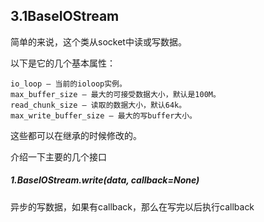 ## 3.1BaseIOStream

简单的来说，这个类从socket中读或写数据。


以下是它的几个基本属性：
```
io_loop – 当前的ioloop实例。
max_buffer_size – 最大的可接受数据大小，默认是100M。
read_chunk_size – 读取的数据大小，默认64k。
max_write_buffer_size – 最大的写buffer大小。  
```
这些都可以在继承的时候修改的。

介绍一下主要的几个接口

##### 1.BaseIOStream.write(data, callback=None)
异步的写数据，如果有callback，那么在写完以后执行callback